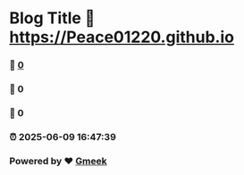 # Blog Title :link: https://Peace01220.github.io 
### :page_facing_up: [0](https://Peace01220.github.io/tag.html) 
### :speech_balloon: 0 
### :hibiscus: 0 
### :alarm_clock: 2025-06-09 16:47:39 
### Powered by :heart: [Gmeek](https://github.com/Meekdai/Gmeek)
